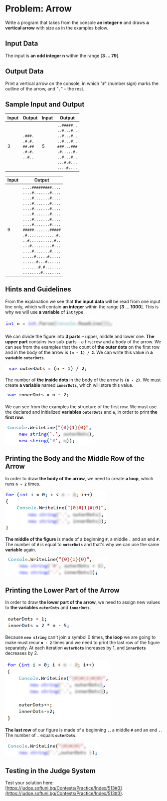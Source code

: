 # Problem: Arrow

Write a program that takes from the console **an integer n** and draws **a vertical arrow** with size as in the examples below.

## Input Data

The input is **an odd integer n** within the range [**3 … 79**].

## Output Data

Print a vertical arrow on the console, in which "**`#`**" (number sign) marks the outline of the arrow, and "**`.`**" – the rest.

## Sample Input and Output

| Input | Output | Input | Output |
|----|----|----|----|
|3|<code>.###.</code><br><code>.#.#.</code><br><code>##.##</code><br><code>.#.#.</code><br><code>..#..</code><br>|5|<code>..#####..</code><br><code>..#...#..</code><br><code>..#...#..</code><br><code>..#...#..</code><br><code>###...###</code><br><code>.#.....#.</code><br><code>..#...#..</code><br><code>...#.#...</code><br><code>....#....</code><br>|

| Input | Output |
| --- | --- |
|9|<code>....#########....</code><br><code>....#.......#....</code><br><code>....#.......#....</code><br><code>....#.......#....</code><br><code>....#.......#....</code><br><code>....#.......#....</code><br><code>....#.......#....</code><br><code>....#.......#....</code><br><code>#####.......#####</code><br><code>.#.............#.</code><br><code>..#...........#..</code><br><code>...#.........#...</code><br><code>....#.......#....</code><br><code>.....#.....#.....</code><br><code>......#...#......</code><br><code>.......#.#.......</code><br><code>........#........</code><br>|

## Hints and Guidelines

From the explanation we see that **the input data** will be read from one input line only, which will contain **an integer** within the range [**3 … 1000**]. This is why we will use **a variable** of **`int`** type.

![](/assets/chapter-6-2-images/04.Arrow-01.png)
		
We can divide the figure into **3 parts** – upper, middle and lower one. **The upper part** contains two sub-parts – a first row and a body of the arrow. We can see from the examples that the count of **the outer dots** on the first row and in the body of the arrow is **`(n - 1) / 2`**. We can write this value in **a variable** **`outerDots`**. 

![](/assets/chapter-6-2-images/04.Arrow-02.png)
		
The number of **the inside dots** in the body of the arrow is **`(n - 2)`**. We must create **a variable** named **`innerDots`**, which will store this value.

![](/assets/chapter-6-2-images/04.Arrow-03.png)
		
We can see from the examples the structure of the first row. We must use the declared and initialized **variables** **`outerDots`** and **`n`**, in order to print **the first row**.

![](/assets/chapter-6-2-images/04.Arrow-04.png)

## Printing the Body and the Middle Row of the Arrow

In order to draw **the body of the arrow**, we need to create **a loop**, which runs **`n - 2`** times.

![](/assets/chapter-6-2-images/04.Arrow-05.png)

**The middle of the figure** is made of a beginning **`#`**, a middle **`.`** and an end **`#`**. The number of **`#`** is equal to **`outerDots`** and that's why we can use the same **variable** again.

![](/assets/chapter-6-2-images/04.Arrow-06.png)

## Printing the Lower Part of the Arrow

In order to draw **the lower part of the arrow**, we need to assign new values to **the variables** **`outerDots`** and **`innerDots`**.

![](/assets/chapter-6-2-images/04.Arrow-07.png)

Because **`new string`** can't join a symbol 0 times, **the loop** we are going to make must recur **`n - 2`** times and we need to print the last row of the figure separately. At each iteration **`outerDots`** increases by 1, and **`innerDots`** decreases by 2.

![](/assets/chapter-6-2-images/04.Arrow-08.png)
		
**The last row** of our figure is made of a beginning **`.`**, a middle **`#`** and an end **`.`**. The number of **`.`** equals **`outerDots`**.
   
![](/assets/chapter-6-2-images/04.Arrow-09.png)

## Testing in the Judge System

Test your solution here: [https://judge.softuni.bg/Contests/Practice/Index/513#3](https://judge.softuni.bg/Contests/Practice/Index/513#3).
